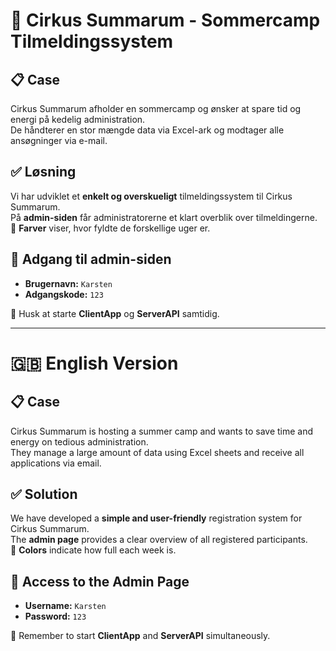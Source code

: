 # 📌 Cirkus Summarum - Sommercamp Tilmeldingssystem

## **📋 Case**
Cirkus Summarum afholder en sommercamp og ønsker at spare tid og energi på kedelig administration.  
De håndterer en stor mængde data via Excel-ark og modtager alle ansøgninger via e-mail.

## **✅ Løsning**
Vi har udviklet et **enkelt og overskueligt** tilmeldingssystem til Cirkus Summarum.  
På **admin-siden** får administratorerne et klart overblik over tilmeldingerne.  
🔹 **Farver** viser, hvor fyldte de forskellige uger er.

## **🔑 Adgang til admin-siden**
- **Brugernavn:** `Karsten`  
- **Adgangskode:** `123`  

🔸 Husk at starte **ClientApp** og **ServerAPI** samtidig.

---

# **🇬🇧 English Version**

## **📋 Case**
Cirkus Summarum is hosting a summer camp and wants to save time and energy on tedious administration.  
They manage a large amount of data using Excel sheets and receive all applications via email.

## **✅ Solution**
We have developed a **simple and user-friendly** registration system for Cirkus Summarum.  
The **admin page** provides a clear overview of all registered participants.  
🔹 **Colors** indicate how full each week is.

## **🔑 Access to the Admin Page**
- **Username:** `Karsten`  
- **Password:** `123`  

🔸 Remember to start **ClientApp** and **ServerAPI** simultaneously.

